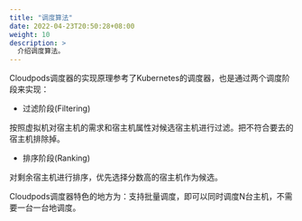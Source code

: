 ```yaml
---
title: "调度算法"
date: 2022-04-23T20:50:28+08:00
weight: 10
description: >
  介绍调度算法。
---
```


Cloudpods调度器的实现原理参考了Kubernetes的调度器，也是通过两个调度阶段来实现：

* 过滤阶段(Filtering)

按照虚拟机对宿主机的需求和宿主机属性对候选宿主机进行过滤。把不符合要去的宿主机排除掉。

* 排序阶段(Ranking)

对剩余宿主机进行排序，优先选择分数高的宿主机作为候选。


Cloudpods调度器特色的地方为：支持批量调度，即可以同时调度N台主机，不需要一台一台地调度。


